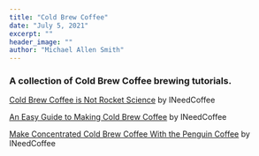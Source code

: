 ```yaml
---
title: "Cold Brew Coffee"
date: "July 5, 2021"
excerpt: ""
header_image: ""
author: "Michael Allen Smith"
---
```


### A collection of Cold Brew Coffee brewing tutorials.

[Cold Brew Coffee is Not Rocket Science](https://ineedcoffee.com/cold-brew-coffee-is-not-rocket-science/) by INeedCoffee

[An Easy Guide to Making Cold Brew Coffee](https://ineedcoffee.com/easy-guide-making-cold-brew-coffee/) by INeedCoffee

[Make Concentrated Cold Brew Coffee With the Penguin Coffee](https://ineedcoffee.com/make-concentrated-cold-brew-coffee-with-the-penguin-coffee/) by INeedCoffee
